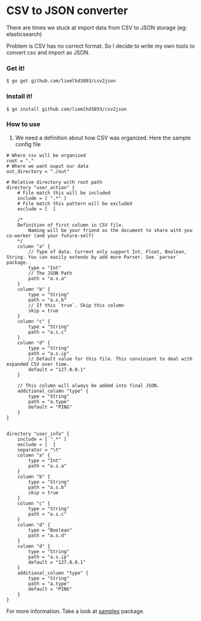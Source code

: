 # CSV to JSON converter

There are times we stuck at import data from CSV to JSON storage (eg: elasticsearch)

Problem is CSV has no correct format. So I decide to write my own tools to convert csv and import as JSON.

### Get it!

```shell
$ go get github.com/liemlhd3893/csv2json
```

### Install it!

```shell
$ go install github.com/liemlhd3893/csv2json
```

### How to use

1. We need a definition about how CSV was organized. Here the sample config file

```hcl
# Where csv will be organized
root = "."
# Where we want ouput our data
out_directory = "./out"

# Relative directory with root path
directory "user_action" {
    # File match this will be included
    include = [ ".*" ]
    # File match this pattern will be excluded
    exclude = [  ]

    /* 
    Definition of first column in CSV file.
        Naming will be your friend as the document to share with you co-worker (and your future-self)
    */
	column "a" {
        // Type of data. Current only support Int, Float, Boolean, String. You can easily extends by add more Parser. See `parser` package.
		type = "Int"
        // The JSON Path
		path = "a.s.a"
	}
	column "b" {
		type = "String"
		path = "a.s.b"
        // If this `true`. Skip this column
		skip = true
	}	
	column "c" {
		type = "String"
		path = "a.s.c"
	}				
	column "d" {
		type = "String"
		path = "a.s.ip"
        // Default value for this file. This convinient to deal with expanded CSV over time.
		default = "127.0.0.1"
	}

    // This column will always be added into final JSON.
	additional_column "type" {
		type = "String"
		path = "a.type"
		default = "PING"
	}
}


directory "user_info" {
    include = [ ".*" ]
    exclude = [  ]
	separator = "\t"
	column "a" {
		type = "Int"
		path = "a.s.a"
	}
	column "b" {
		type = "String"
		path = "a.s.b"
		skip = true
	}	
	column "c" {
		type = "String"
		path = "a.s.c"
	}				
	column "d" {
		type = "Boolean"
		path = "a.s.d"
	}
	column "d" {
		type = "String"
		path = "a.s.ip"
		default = "127.0.0.1"
	}		
	additional_column "type" {
		type = "String"
		path = "a.type"
		default = "PING"
	}
}
```

For more information. Take a look at [samples](https://github.com/liemle3893/csv2json/blob/master/samples) package.
